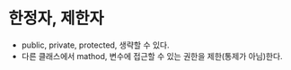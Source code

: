 # 한정자, 제한자
* public, private, protected, 생략할 수 있다.
* 다른 클래스에서 mathod, 변수에 접근할 수 있는 권한을 제한(통제가 아님)한다.

